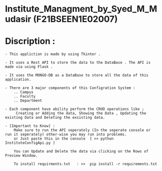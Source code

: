# Institute_Managment_by_Syed_M_Mudasir (F21BSEEN1E02007)

# Discription :
    - This appliction is made by using Tkinter .

    - It uses a Rest API to store the data to the DataBase . The API is made via using Flask .

    - It uses the MONGO-DB as a DataBase to store all the data of this application.

    - There are 3 major components of this Configration System :
        .. Campus
        .. Faculty
        .. Department

    - Each component have ability perform the CRUD operations like ;
         Creating or Adding the data, Showing the Data , Updating the existing Data and Deleting the exsisting data.

    - [Important to Know] :
        Make sure to run the API seperately (In the seperate console or run it seperately) other-wise you may run into problems.
        or Just paste this in the console  [ >> python InstituteConfigApi.py ] 

        You can Update and Delete the data via clicking on the Rows of Preview Window.

        To install requirments.txt   : >>  pip install -r requirements.txt






